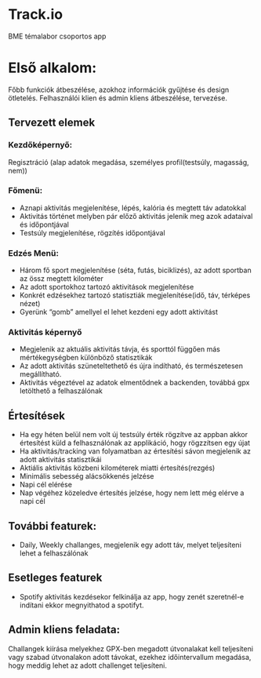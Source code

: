 # Track.io
BME témalabor csoportos app
</br>
# Első alkalom:
 Főbb funkciók átbeszélése, azokhoz információk gyűjtése és design ötletelés.
 Felhasználói klien és admin kliens átbeszélése, tervezése.
</br>

## Tervezett elemek
### Kezdőképernyő: 
Regisztráció (alap adatok megadása, személyes profil(testsúly, magasság, nem))

### Főmenü:

- Aznapi aktivitás megjelenítése, lépés, kalória és megtett táv adatokkal
- Aktivitás történet melyben pár előző aktivitás jelenik meg azok adataival és időpontjával
- Testsúly megjelenítése, rögzítés időpontjával
### Edzés Menü:
- Három fő sport megjelenítése (séta, futás, biciklizés), az adott sportban az össz megtett kilométer
- Az adott sportokhoz tartozó aktivitások megjelenítése
- Konkrét edzésekhez tartozó statisztiák megjelenítése(idő, táv, térképes nézet)
- Gyerünk “gomb” amellyel el lehet kezdeni egy adott aktivitást
### Aktivitás képernyő
- Megjelenik az aktuális aktivitás távja, és sporttól függően más mértékegységben különböző statisztikák
- Az adott aktivitás szüneteltethető és újra indítható, és természetesen megállítható.
- Aktivitás végeztével az adatok elmentődnek a backenden, továbbá gpx letölthető a felhaszálónak

## Értesítések
- Ha egy héten belül nem volt új testsúly érték rögzítve az appban akkor értesítést küld a felhasználónak az applikáció, hogy rögzzítsen egy újat
- Ha aktivitás/tracking van folyamatban az értesítési sávon megjelenik az adott aktivitás statisztikái
- Aktiális aktivitás közbeni kilométerek miatti értesítés(rezgés)
- Minimális sebesség alácsökkenés jelzése
- Napi cél elérése
- Nap végéhez közeledve értesítés jelzése, hogy nem lett még elérve a napi cél

## További featurek:
- Daily, Weekly challanges, megjelenik egy adott táv, melyet teljesíteni lehet a felhaszálónak

## Esetleges featurek
- Spotify aktivitás kezdésekor felkinálja az app, hogy zenét szeretnél-e indítani ekkor megnyithatod a spotifyt.

## Admin kliens feladata:
Challangek kiírása melyekhez GPX-ben megadott útvonalakat kell teljesíteni vagy szabad útvonalakon adott távokat, ezekhez időintervallum megadása, hogy meddig lehet az adott challenget teljesíteni.
